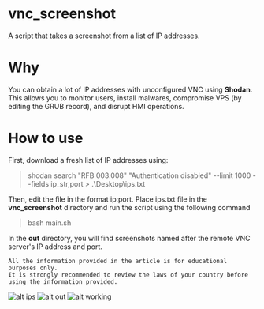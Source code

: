 # vnc_screenshot
A script that takes a screenshot from a list of IP addresses.

# Why

You can obtain a lot of IP addresses with unconfigured VNC using **Shodan**. This allows you to monitor users, install malwares, compromise VPS (by editing the GRUB record), and disrupt HMI operations.

# How to use
First, download a fresh list of IP addresses using: 
>shodan search "RFB 003.008"  "Authentication disabled"  --limit  1000  --fields ip_str,port > .\Desktop\ips.txt
 
 Then, edit the file in the format ip:port.
 Place ips.txt file in the **vnc_screenshot** directory and run the script using the following command
 >bash main.sh
 
In the **out** directory, you will find screenshots named after the remote VNC server's IP address and port.

```
All the information provided in the article is for educational purposes only.
It is strongly recommended to review the laws of your country before using the information provided.
```
![alt ips](http://url/to/img.png)
![alt out](http://url/to/img.png)
![alt working](http://url/to/img.png)
